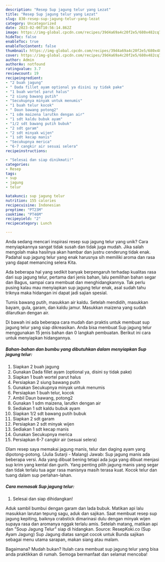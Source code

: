 ```yaml
---
description: "Resep Sup jagung telur yang Lezat"
title: "Resep Sup jagung telur yang Lezat"
slug: 830-resep-sup-jagung-telur-yang-lezat
category: Uncategorized
date: 2023-02-06T10:56:14.862Z
image: https://img-global.cpcdn.com/recipes/39d4a69a4c20f2e5/680x482cq70/sup-jagung-telur-foto-resep-utama.jpg
hideToc: false
enableToc: true
enableTocContent: false
thumbnail: https://img-global.cpcdn.com/recipes/39d4a69a4c20f2e5/680x482cq70/sup-jagung-telur-foto-resep-utama.jpg
cover: https://img-global.cpcdn.com/recipes/39d4a69a4c20f2e5/680x482cq70/sup-jagung-telur-foto-resep-utama.jpg
author: Admin
authorAv: notfound
ratingvalue: 3.7
reviewcount: 19
recipeingredient:
- "2 buah jagung"
- " Dada fillet ayam optional ya disini sy tidak pake"
- "1 buah wortel parut halus"
- "2 siung bawang putih"
- "Secukupnya minyak untuk menumis"
- "1 buah telur kocok"
- " Daun bawang potong2"
- "1 sdm maizena larutkn dengan air"
- "1 sdt kaldu bubuk ayam"
- "1/2 sdt bawang putih bubuk"
- "2 sdt garam"
- "2 sdt minyak wijen"
- "1 sdt kecap manis"
- "Secukupnya merica"
- "6-7 cangkir air sesuai selera"
recipeinstructions:

- "Selesai dan siap dinikmati!"
categories:
- Resep
tags:
- sup
- jagung
- telur

katakunci: sup jagung telur 
nutrition: 155 calories
recipecuisine: Indonesian
preptime: "PT23M"
cooktime: "PT46M"
recipeyield: "2"
recipecategory: Lunch

---
```





Anda sedang mencari inspirasi resep sup jagung telur yang unik? Cara menyiapkannya sangat tidak susah dan tidak juga mudah. Jika salah mengolah maka hasilnya akan hambar dan justru cenderung tidak enak. Padahal sup jagung telur yang enak harusnya sih memiliki aroma dan rasa yang dapat memancing selera Kita.





Ada beberapa hal yang sedikit banyak berpengaruh terhadap kualitas rasa dari sup jagung telur, pertama dari jenis bahan, lalu pemilihan bahan segar dan Bagus, sampai cara membuat dan menghidangkannya. Tak perlu pusing kalau mau menyiapkan sup jagung telur enak,      asal sudah tahu triknya maka hidangan ini dapat jadi sajian spesial.














Tumis bawang putih, masukkan air kaldu. Setelah mendidih, masukkan bayam, gula, garam, dan kaldu jamur. Masukkan maizena yang sudah dilarutkan dengan air.






Di bawah ini ada beberapa cara mudah dan praktis untuk membuat sup jagung telur yang siap dikreasikan. Anda bisa membuat Sup jagung telur menggunakan 15 jenis bahan dan 0 langkah pembuatan. Berikut ini cara untuk menyiapkan hidangannya.

<!--inarticleads1-->

##### Bahan-bahan dan bumbu yang dibutuhkan dalam menyiapkan Sup jagung telur:

1. Siapkan 2 buah jagung
1. Gunakan  Dada fillet ayam (optional ya, disini sy tidak pake)
1. Siapkan 1 buah wortel parut halus
1. Persiapkan 2 siung bawang putih
1. Gunakan Secukupnya minyak untuk menumis
1. Persiapkan 1 buah telur, kocok
1. Ambil  Daun bawang, potong2
1. Gunakan 1 sdm maizena, larutkn dengan air
1. Sediakan 1 sdt kaldu bubuk ayam
1. Siapkan 1/2 sdt bawang putih bubuk
1. Siapkan 2 sdt garam
1. Persiapkan 2 sdt minyak wijen
1. Sediakan 1 sdt kecap manis
1. Gunakan Secukupnya merica
1. Persiapkan 6-7 cangkir air (sesuai selera)


Dlam resep saya memakai jagung manis, telur dan daging ayam yang dipotong-potong. (Julia Sutarji - Malang) Jawab: Sup jagung manis ada beberapa versi. Ada yang dibuat bening tetapi ada juga yang dibuat menjasi sup krim yang kental dan gurih. Yang penting pilih jagung manis yang segar dan tidak terlalu tua agar rasa manisnya masih terasa kuat. Kocok telur dan tuang dalam sup perlahan-lahan. 

<!--inarticleads2-->

##### Cara memasak Sup jagung telur:


1. Selesai dan siap dihidangkan!

Aduk sambil bumbui dengan garam dan lada bubuk. Matikan api lalu masukkan larutan tepung sagu, aduk dan sajikan. Saat membuat resep sup jagung kepiting, baiknya crabstick dimarinasi dulu dengan minyak wijen supaya rasa dan aromanya nggak terlalu amis. Setelah matang, matikan api dan &#34;Soup Jagung Telur&#34; siap di hidangkan. Source: ResepKoki.co (Sup Ayam Jagung) Sup Jagung diatas sangat cocok untuk Bunda sajikan sebagai menu utama sarapan, makan siang atau malam. 

Bagaimana? Mudah bukan? Itulah cara membuat sup jagung telur yang bisa anda praktikkan di rumah. Semoga bermanfaat dan selamat mencoba!

